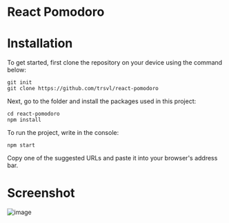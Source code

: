 # React Pomodoro

# Installation
To get started, first clone the repository on your device using the command below:
```
git init
git clone https://github.com/trsvl/react-pomodoro
```
Next, go to the folder and install the packages used in this project:
```
cd react-pomodoro
npm install
```
To run the project, write in the console:
```
npm start
```
Copy one of the suggested URLs and paste it into your browser's address bar.

# Screenshot

![image](https://i.imgur.com/oAA0uaC.png)
